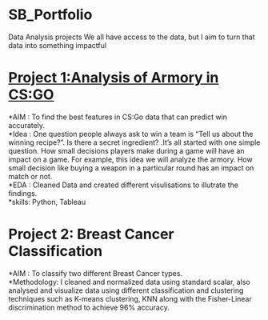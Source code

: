 # SB_Portfolio
Data Analysis projects 
We all have access to the data, but I aim to turn that data into something impactful


# [Project 1:Analysis of Armory in CS:GO ](https://github.com/sagar2bhujbal/ESPORT)
*AIM  : To find the best features in CS:Go data that can predict win accurately.  
*Idea : One question people always ask to win a team is “Tell us about the winning recipe?”. Is there a secret ingredient? .It’s all started with one simple question. How small decisions players make during a game will have an impact on a game. For example, this idea we will analyze the armory. How small decision like buying a weapon in a particular round has an impact on match or not.  
*EDA  : Cleaned Data and created different visulisations to illutrate the findings.  
*skills: Python, Tableau  

# Project 2: Breast Cancer Classification
*AIM : To classify two different Breast Cancer types.  
*Methodology: I cleaned and normalized data using standard scalar, also analysed and visualize data using different classification and clustering techniques such as K-means clustering, KNN along with the Fisher-Linear discrimination method to achieve 96% accuracy.  




